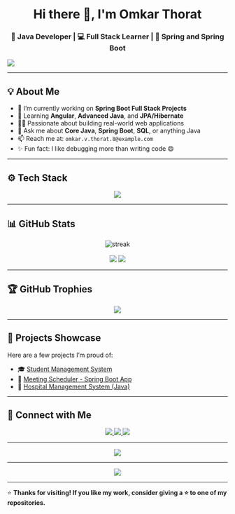 <h1 align="center">Hi there 👋, I'm Omkar Thorat</h1>
<h3 align="center">🚀 Java Developer | 💻 Full Stack Learner | 🌱 Spring and Spring Boot </h3>

<img src="https://capsule-render.vercel.app/api?type=waving&color=0:00C9FF,100:92FE9D&height=200&section=header&text=Welcome%20to%20My%20Profile!&fontSize=40&fontColor=fff" />

---

## 💡 About Me

- 🔭 I’m currently working on **Spring Boot Full Stack Projects**
- 🌱 Learning **Angular**, **Advanced Java**, and **JPA/Hibernate**
- 👨‍💻 Passionate about building real-world web applications
- 💬 Ask me about **Core Java**, **Spring Boot**, **SQL**, or anything Java
- 📫 Reach me at: `omkar.v.thorat.8@example.com`
- ✨ Fun fact: I like debugging more than writing code 😄

---

## ⚙️ Tech Stack

<p align="center">
  <img src="https://skillicons.dev/icons?i=java,spring,mysql,hibernate,html,css,git,github" />
</p>

---

## 📊 GitHub Stats

<p align="center">
  <img src="https://github-readme-streak-stats.herokuapp.com/?user=your-username&theme=algolia&hide_border=true" alt="streak" />
  <br><br>
  <img src="https://github-readme-stats.vercel.app/api?username=your-username&show_icons=true&theme=algolia&hide_border=true" />
  <img src="https://github-readme-stats.vercel.app/api/top-langs/?username=your-username&layout=compact&theme=algolia&hide_border=true" />
</p>

---

## 🏆 GitHub Trophies

<p align="center">
  <img src="https://github-profile-trophy.vercel.app/?username=your-username&theme=radical&margin-w=10&no-bg=true&no-frame=true" />
</p>

---

## 🚀 Projects Showcase

Here are a few projects I’m proud of:

- 🎓 [Student Management System](https://github.com/your-username/student-management-system)
- 📅 [Meeting Scheduler - Spring Boot App](https://github.com/your-username/meeting-scheduler)
- 🏥 [Hospital Management System (Java)](https://github.com/your-username/hospital-management)

---

## 🤝 Connect with Me

<p align="center">
  <a href="mailto:ankit@example.com">
    <img src="https://img.shields.io/badge/Gmail-D14836?style=for-the-badge&logo=gmail&logoColor=white"/>
  </a>
  <a href="https://www.linkedin.com/in/your-linkedin/" target="_blank">
    <img src="https://img.shields.io/badge/LinkedIn-blue?style=for-the-badge&logo=linkedin&logoColor=white"/>
  </a>
  <a href="https://github.com/your-username" target="_blank">
    <img src="https://img.shields.io/badge/GitHub-100000?style=for-the-badge&logo=github&logoColor=white"/>
  </a>
</p>

---

<p align="center">
  <img src="https://quotes-github-readme.vercel.app/api?type=horizontal&theme=merko" />
</p>

---

<p align="center">
  <img src="https://readme-typing-svg.demolab.com?font=Fira+Code&weight=500&size=24&duration=4000&pause=1000&center=true&vCenter=true&width=435&lines=Keep+Coding+%F0%9F%92%BB;Keep+Learning+%F0%9F%93%9A;Stay+Curious+%F0%9F%94%8D;Create+with+Passion+%F0%9F%94%A5" />
</p>

---

⭐ **Thanks for visiting! If you like my work, consider giving a ⭐ to one of my repositories.**

